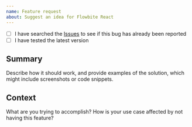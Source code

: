 ```yaml
---
name: Feature request
about: Suggest an idea for Flowbite React
---
```


- [ ] I have searched the [Issues](https://github.com/polgubau/pol-ui/issues) to see if this bug has already been reported
- [ ] I have tested the latest version

## Summary

Describe how it should work, and provide examples of the solution, which might include screenshots or code snippets.

## Context

What are you trying to accomplish? How is your use case affected by not having this feature?
